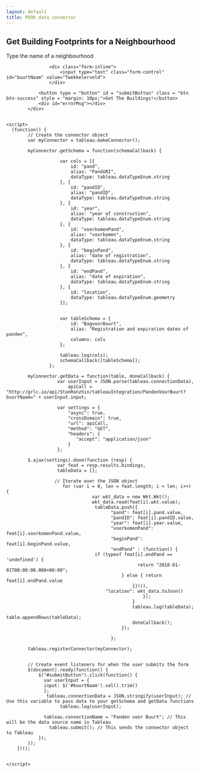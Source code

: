 ```yaml
---
layout: default
title: PDOK data connector
---
```

<script src="https://connectors.tableau.com/libs/tableauwdc-2.3.latest.js" type="text/javascript"></script>
<script src="https://cdnjs.cloudflare.com/ajax/libs/wicket/1.3.2/wicket.min.js" type="text/javascript"></script>

<script>

 /*! Tableau WDC Build Number: 2.3.0 */
 !function(t){function e(o){if(i[o])return i[o].exports;var n=i[o]={exports:{},id:o,loaded:!1};return t[o].call(n.exports,n,n.exports,e),n.loaded=!0,n.exports}var i={};return e.m=t,e.c=i,e.p="",e(0)}([function(t,e,i){var o=i(20);o.init()},function(t,e,i){function o(){var t=c.get(s);return t}function n(t){var e=t.join(l);console.log("Saving approved origins '"+e+"'");var i=c.set(s,e);return i}function a(t){if(t){var e=r();e.push(t),n(e)}}function r(){var t=o();if(!t||0===t.length)return[];var e=t.split(l);return e}var s="wdc_approved_origins",l=",",c=i(9);t.exports.addApprovedOrigin=a,t.exports.getApprovedOrigins=r},function(t,e){function i(t){for(var e in o)t[e]=o[e]}var o={phaseEnum:{interactivePhase:"interactive",authPhase:"auth",gatherDataPhase:"gatherData"},authPurposeEnum:{ephemeral:"ephemeral",enduring:"enduring"},authTypeEnum:{none:"none",basic:"basic",custom:"custom"},dataTypeEnum:{bool:"bool",date:"date",datetime:"datetime",float:"float",int:"int",string:"string",geometry:"geometry"},columnRoleEnum:{dimension:"dimension",measure:"measure"},columnTypeEnum:{continuous:"continuous",discrete:"discrete"},aggTypeEnum:{sum:"sum",avg:"avg",median:"median",count:"count",countd:"count_dist"},geographicRoleEnum:{area_code:"area_code",cbsa_msa:"cbsa_msa",city:"city",congressional_district:"congressional_district",country_region:"country_region",county:"county",state_province:"state_province",zip_code_postcode:"zip_code_postcode",latitude:"latitude",longitude:"longitude"},unitsFormatEnum:{thousands:"thousands",millions:"millions",billions_english:"billions_english",billions_standard:"billions_standard"},numberFormatEnum:{number:"number",currency:"currency",scientific:"scientific",percentage:"percentage"},localeEnum:{america:"en-us",brazil:"pt-br",china:"zh-cn",france:"fr-fr",germany:"de-de",japan:"ja-jp",korea:"ko-kr",spain:"es-es"},joinEnum:{inner:"inner",left:"left"}};t.exports.apply=i},function(t,e){function i(t){this.nativeApiRootObj=t,this._initPublicInterface(),this._initPrivateInterface()}i.prototype._initPublicInterface=function(){console.log("Initializing public interface for NativeDispatcher"),this._submitCalled=!1;var t={};t.abortForAuth=this._abortForAuth.bind(this),t.abortWithError=this._abortWithError.bind(this),t.addCrossOriginException=this._addCrossOriginException.bind(this),t.log=this._log.bind(this),t.submit=this._submit.bind(this),t.reportProgress=this._reportProgress.bind(this),this.publicInterface=t},i.prototype._abortForAuth=function(t){this.nativeApiRootObj.WDCBridge_Api_abortForAuth.api(t)},i.prototype._abortWithError=function(t){this.nativeApiRootObj.WDCBridge_Api_abortWithError.api(t)},i.prototype._addCrossOriginException=function(t){this.nativeApiRootObj.WDCBridge_Api_addCrossOriginException.api(t)},i.prototype._log=function(t){this.nativeApiRootObj.WDCBridge_Api_log.api(t)},i.prototype._submit=function(){return this._submitCalled?void console.log("submit called more than once"):(this._submitCalled=!0,void this.nativeApiRootObj.WDCBridge_Api_submit.api())},i.prototype._initPrivateInterface=function(){console.log("Initializing private interface for NativeDispatcher"),this._initCallbackCalled=!1,this._shutdownCallbackCalled=!1;var t={};t._initCallback=this._initCallback.bind(this),t._shutdownCallback=this._shutdownCallback.bind(this),t._schemaCallback=this._schemaCallback.bind(this),t._tableDataCallback=this._tableDataCallback.bind(this),t._dataDoneCallback=this._dataDoneCallback.bind(this),this.privateInterface=t},i.prototype._initCallback=function(){return this._initCallbackCalled?void console.log("initCallback called more than once"):(this._initCallbackCalled=!0,void this.nativeApiRootObj.WDCBridge_Api_initCallback.api())},i.prototype._shutdownCallback=function(){return this._shutdownCallbackCalled?void console.log("shutdownCallback called more than once"):(this._shutdownCallbackCalled=!0,void this.nativeApiRootObj.WDCBridge_Api_shutdownCallback.api())},i.prototype._schemaCallback=function(t,e){this.nativeApiRootObj.WDCBridge_Api_schemaCallbackEx?this.nativeApiRootObj.WDCBridge_Api_schemaCallbackEx.api(t,e||[]):this.nativeApiRootObj.WDCBridge_Api_schemaCallback.api(t)},i.prototype._tableDataCallback=function(t,e){this.nativeApiRootObj.WDCBridge_Api_tableDataCallback.api(t,e)},i.prototype._reportProgress=function(t){this.nativeApiRootObj.WDCBridge_Api_reportProgress?this.nativeApiRootObj.WDCBridge_Api_reportProgress.api(t):console.log("reportProgress not available from this Tableau version")},i.prototype._dataDoneCallback=function(){this.nativeApiRootObj.WDCBridge_Api_dataDoneCallback.api()},t.exports=i},function(t,e,i){function o(t,e,i){this.privateApiObj=e,this.globalObj=i,this._hasAlreadyThrownErrorSoDontThrowAgain=!1,this.changeTableauApiObj(t)}var n=i(6),a=i(2);o.prototype.init=function(){console.log("Initializing shared WDC"),this.globalObj.onerror=this._errorHandler.bind(this),this._initTriggerFunctions(),this._initDeprecatedFunctions()},o.prototype.changeTableauApiObj=function(t){this.tableauApiObj=t,this.tableauApiObj.makeConnector=this._makeConnector.bind(this),this.tableauApiObj.registerConnector=this._registerConnector.bind(this),a.apply(this.tableauApiObj)},o.prototype._errorHandler=function(t,e,i,o,n){if(console.error(n),this._hasAlreadyThrownErrorSoDontThrowAgain)return!0;var a=t;if(n?a+="   stack:"+n.stack:(a+="   file: "+e,a+="   line: "+i),!this.tableauApiObj||!this.tableauApiObj.abortWithError)throw a;return this.tableauApiObj.abortWithError(a),this._hasAlreadyThrownErrorSoDontThrowAgain=!0,!0},o.prototype._makeConnector=function(){var t={init:function(t){t()},shutdown:function(t){t()}};return t},o.prototype._registerConnector=function(t){for(var e=["init","shutdown","getSchema","getData"],i=e.length-1;i>=0;i--)if("function"!=typeof t[e[i]])throw"The connector did not define the required function: "+e[i];console.log("Connector registered"),this.globalObj._wdc=t,this._wdc=t},o.prototype._initTriggerFunctions=function(){this.privateApiObj.triggerInitialization=this._triggerInitialization.bind(this),this.privateApiObj.triggerSchemaGathering=this._triggerSchemaGathering.bind(this),this.privateApiObj.triggerDataGathering=this._triggerDataGathering.bind(this),this.privateApiObj.triggerShutdown=this._triggerShutdown.bind(this)},o.prototype._triggerInitialization=function(){this._wdc.init(this.privateApiObj._initCallback)},o.prototype._triggerSchemaGathering=function(){this._wdc.getSchema(this.privateApiObj._schemaCallback)},o.prototype._triggerDataGathering=function(t){if(1!=t.length)throw"Unexpected number of tables specified. Expected 1, actual "+t.length.toString();var e=t[0],i=!!e.filterColumnId,o=new n(e.tableInfo,e.incrementValue,i,e.filterColumnId||"",e.filterValues||[],this.privateApiObj._tableDataCallback);this._wdc.getData(o,this.privateApiObj._dataDoneCallback)},o.prototype._triggerShutdown=function(){this._wdc.shutdown(this.privateApiObj._shutdownCallback)},o.prototype._initDeprecatedFunctions=function(){this.tableauApiObj.initCallback=this._initCallback.bind(this),this.tableauApiObj.headersCallback=this._headersCallback.bind(this),this.tableauApiObj.dataCallback=this._dataCallback.bind(this),this.tableauApiObj.shutdownCallback=this._shutdownCallback.bind(this)},o.prototype._initCallback=function(){this.tableauApiObj.abortWithError("tableau.initCallback has been deprecated in version 2.0.0. Please use the callback function passed to init")},o.prototype._headersCallback=function(t,e){this.tableauApiObj.abortWithError("tableau.headersCallback has been deprecated in version 2.0.0")},o.prototype._dataCallback=function(t,e,i){this.tableauApiObj.abortWithError("tableau.dataCallback has been deprecated in version 2.0.0")},o.prototype._shutdownCallback=function(){this.tableauApiObj.abortWithError("tableau.shutdownCallback has been deprecated in version 2.0.0. Please use the callback function passed to shutdown")},t.exports=o},function(t,e,i){function o(t){this.globalObj=t,this._initMessageHandling(),this._initPublicInterface(),this._initPrivateInterface()}var n=i(1);i(8),o.prototype._initMessageHandling=function(){console.log("Initializing message handling"),this.globalObj.addEventListener("message",this._receiveMessage.bind(this),!1),this.globalObj.document.addEventListener("DOMContentLoaded",this._onDomContentLoaded.bind(this))},o.prototype._onDomContentLoaded=function(){if(this.globalObj.parent!==window&&this.globalObj.parent.postMessage(this._buildMessagePayload("loaded"),"*"),this.globalObj.opener)try{this.globalObj.opener.postMessage(this._buildMessagePayload("loaded"),"*")}catch(t){console.warn("Some versions of IE may not accurately simulate the Web Data Connector. Please retry on a Webkit based browser")}},o.prototype._packagePropertyValues=function(){var t={connectionName:this.globalObj.tableau.connectionName,connectionData:this.globalObj.tableau.connectionData,password:this.globalObj.tableau.password,username:this.globalObj.tableau.username,usernameAlias:this.globalObj.tableau.usernameAlias,incrementalExtractColumn:this.globalObj.tableau.incrementalExtractColumn,versionNumber:this.globalObj.tableau.versionNumber,locale:this.globalObj.tableau.locale,authPurpose:this.globalObj.tableau.authPurpose,platformOS:this.globalObj.tableau.platformOS,platformVersion:this.globalObj.tableau.platformVersion,platformEdition:this.globalObj.tableau.platformEdition,platformBuildNumber:this.globalObj.tableau.platformBuildNumber};return t},o.prototype._applyPropertyValues=function(t){t&&(this.globalObj.tableau.connectionName=t.connectionName,this.globalObj.tableau.connectionData=t.connectionData,this.globalObj.tableau.password=t.password,this.globalObj.tableau.username=t.username,this.globalObj.tableau.usernameAlias=t.usernameAlias,this.globalObj.tableau.incrementalExtractColumn=t.incrementalExtractColumn,this.globalObj.tableau.locale=t.locale,this.globalObj.tableau.language=t.locale,this.globalObj.tableau.authPurpose=t.authPurpose,this.globalObj.tableau.platformOS=t.platformOS,this.globalObj.tableau.platformVersion=t.platformVersion,this.globalObj.tableau.platformEdition=t.platformEdition,this.globalObj.tableau.platformBuildNumber=t.platformBuildNumber)},o.prototype._buildMessagePayload=function(t,e,i){var o={msgName:t,msgData:e,props:i,version:"2.3.0"};return JSON.stringify(o)},o.prototype._sendMessage=function(t,e){var i=this._buildMessagePayload(t,e,this._packagePropertyValues());if("undefined"!=typeof this.globalObj.webkit&&"undefined"!=typeof this.globalObj.webkit.messageHandlers&&"undefined"!=typeof this.globalObj.webkit.messageHandlers.wdcHandler)this.globalObj.webkit.messageHandlers.wdcHandler.postMessage(i);else{if(!this._sourceWindow)throw"Looks like the WDC is calling a tableau function before tableau.init() has been called.";this._sourceWindow.postMessage(i,this._sourceOrigin)}},o.prototype._getPayloadObj=function(t){var e=null;try{e=JSON.parse(t)}catch(t){return null}return e},o.prototype._getWebSecurityWarningConfirm=function(){var t=this._sourceOrigin,e=i(18),o=new e(t),a=o.host(),r=["localhost","tableau.github.io"];if(r.indexOf(a)>=0)return!0;if(a&&a.endsWith("online.tableau.com"))return!0;var s=n.getApprovedOrigins();if(s.indexOf(t)>=0)return console.log("Already approved the origin'"+t+"', not asking again"),!0;var l=this._getLocalizedString("webSecurityWarning"),c=l+"\n\n"+a+"\n",u=confirm(c);return u&&n.addApprovedOrigin(t),u},o.prototype._getCurrentLocale=function(){var t=navigator.language||navigator.userLanguage,e=t?t.substring(0,2):"en",i=["de","en","es","fr","ja","ko","pt","zh"];return i.indexOf(e)<0&&(e="en"),e},o.prototype._getLocalizedString=function(t){var e=this._getCurrentLocale(),o=i(10),n=i(11),a=i(12),r=i(14),s=i(13),l=i(15),c=i(16),u=i(17),h={de:o,en:n,es:a,fr:s,ja:r,ko:l,pt:c,zh:u},p=h[e];return p[t]},o.prototype._receiveMessage=function(t){console.log("Received message!");var e=this.globalObj._wdc;if(!e)throw"No WDC registered. Did you forget to call tableau.registerConnector?";var i=this._getPayloadObj(t.data);if(i){this._sourceWindow||(this._sourceWindow=t.source,this._sourceOrigin=t.origin);var o=i.msgData;switch(this._applyPropertyValues(i.props),i.msgName){case"init":var n=this._getWebSecurityWarningConfirm();n?(this.globalObj.tableau.phase=o.phase,this.globalObj._tableau.triggerInitialization()):window.close();break;case"shutdown":this.globalObj._tableau.triggerShutdown();break;case"getSchema":this.globalObj._tableau.triggerSchemaGathering();break;case"getData":this.globalObj._tableau.triggerDataGathering(o.tablesAndIncrementValues)}}},o.prototype._initPublicInterface=function(){console.log("Initializing public interface"),this._submitCalled=!1;var t={};t.abortForAuth=this._abortForAuth.bind(this),t.abortWithError=this._abortWithError.bind(this),t.addCrossOriginException=this._addCrossOriginException.bind(this),t.log=this._log.bind(this),t.reportProgress=this._reportProgress.bind(this),t.submit=this._submit.bind(this),this.publicInterface=t},o.prototype._abortForAuth=function(t){this._sendMessage("abortForAuth",{msg:t})},o.prototype._abortWithError=function(t){this._sendMessage("abortWithError",{errorMsg:t})},o.prototype._addCrossOriginException=function(t){console.log("Cross Origin Exception requested in the simulator. Pretending to work."),setTimeout(function(){this.globalObj._wdc.addCrossOriginExceptionCompleted(t)}.bind(this),0)},o.prototype._log=function(t){this._sendMessage("log",{logMsg:t})},o.prototype._reportProgress=function(t){this._sendMessage("reportProgress",{progressMsg:t})},o.prototype._submit=function(){this._sendMessage("submit")},o.prototype._initPrivateInterface=function(){console.log("Initializing private interface");var t={};t._initCallback=this._initCallback.bind(this),t._shutdownCallback=this._shutdownCallback.bind(this),t._schemaCallback=this._schemaCallback.bind(this),t._tableDataCallback=this._tableDataCallback.bind(this),t._dataDoneCallback=this._dataDoneCallback.bind(this),this.privateInterface=t},o.prototype._initCallback=function(){this._sendMessage("initCallback")},o.prototype._shutdownCallback=function(){this._sendMessage("shutdownCallback")},o.prototype._schemaCallback=function(t,e){this._sendMessage("_schemaCallback",{schema:t,standardConnections:e||[]})},o.prototype._tableDataCallback=function(t,e){this._sendMessage("_tableDataCallback",{tableName:t,data:e})},o.prototype._dataDoneCallback=function(){this._sendMessage("_dataDoneCallback")},t.exports=o},function(t,e){function i(t,e,i,o,n,a){this.tableInfo=t,this.incrementValue=e||"",this.isJoinFiltered=i,this.filterColumnId=o,this.filterValues=n,this._dataCallbackFn=a,this.appendRows=this._appendRows.bind(this)}i.prototype._appendRows=function(t){return t?Array.isArray(t)?void this._dataCallbackFn(this.tableInfo.id,t):void console.warn("Table.appendRows must take an array of arrays or array of objects"):void console.warn("rows data is null or undefined")},t.exports=i},function(t,e){function i(t,e){for(var i in t)"function"==typeof t[i]&&(e[i]=t[i])}t.exports.copyFunctions=i},function(t,e){/*! http://mths.be/endswith v0.2.0 by @mathias */
     String.prototype.endsWith||!function(){"use strict";var t=function(){try{var t={},e=Object.defineProperty,i=e(t,t,t)&&e}catch(t){}return i}(),e={}.toString,i=function(t){if(null==this)throw TypeError();var i=String(this);if(t&&"[object RegExp]"==e.call(t))throw TypeError();var o=i.length,n=String(t),a=n.length,r=o;if(arguments.length>1){var s=arguments[1];void 0!==s&&(r=s?Number(s):0,r!=r&&(r=0))}var l=Math.min(Math.max(r,0),o),c=l-a;if(c<0)return!1;for(var u=-1;++u<a;)if(i.charCodeAt(c+u)!=n.charCodeAt(u))return!1;return!0};t?t(String.prototype,"endsWith",{value:i,configurable:!0,writable:!0}):String.prototype.endsWith=i}()},function(t,e,i){var o;!function(n,a){"use strict";var r=function(t){if("object"!=typeof t.document)throw new Error("Cookies.js requires a `window` with a `document` object");var e=function(t,i,o){return 1===arguments.length?e.get(t):e.set(t,i,o)};return e._document=t.document,e._cacheKeyPrefix="cookey.",e._maxExpireDate=new Date("Fri, 31 Dec 9999 23:59:59 UTC"),e.defaults={path:"/",secure:!1},e.get=function(t){e._cachedDocumentCookie!==e._document.cookie&&e._renewCache();var i=e._cache[e._cacheKeyPrefix+t];return i===a?a:decodeURIComponent(i)},e.set=function(t,i,o){return o=e._getExtendedOptions(o),o.expires=e._getExpiresDate(i===a?-1:o.expires),e._document.cookie=e._generateCookieString(t,i,o),e},e.expire=function(t,i){return e.set(t,a,i)},e._getExtendedOptions=function(t){return{path:t&&t.path||e.defaults.path,domain:t&&t.domain||e.defaults.domain,expires:t&&t.expires||e.defaults.expires,secure:t&&t.secure!==a?t.secure:e.defaults.secure}},e._isValidDate=function(t){return"[object Date]"===Object.prototype.toString.call(t)&&!isNaN(t.getTime())},e._getExpiresDate=function(t,i){if(i=i||new Date,"number"==typeof t?t=t===1/0?e._maxExpireDate:new Date(i.getTime()+1e3*t):"string"==typeof t&&(t=new Date(t)),t&&!e._isValidDate(t))throw new Error("`expires` parameter cannot be converted to a valid Date instance");return t},e._generateCookieString=function(t,e,i){t=t.replace(/[^#$&+\^`|]/g,encodeURIComponent),t=t.replace(/\(/g,"%28").replace(/\)/g,"%29"),e=(e+"").replace(/[^!#$&-+\--:<-\[\]-~]/g,encodeURIComponent),i=i||{};var o=t+"="+e;return o+=i.path?";path="+i.path:"",o+=i.domain?";domain="+i.domain:"",o+=i.expires?";expires="+i.expires.toUTCString():"",o+=i.secure?";secure":""},e._getCacheFromString=function(t){for(var i={},o=t?t.split("; "):[],n=0;n<o.length;n++){var r=e._getKeyValuePairFromCookieString(o[n]);i[e._cacheKeyPrefix+r.key]===a&&(i[e._cacheKeyPrefix+r.key]=r.value)}return i},e._getKeyValuePairFromCookieString=function(t){var e=t.indexOf("=");e=e<0?t.length:e;var i,o=t.substr(0,e);try{i=decodeURIComponent(o)}catch(t){console&&"function"==typeof console.error&&console.error('Could not decode cookie with key "'+o+'"',t)}return{key:i,value:t.substr(e+1)}},e._renewCache=function(){e._cache=e._getCacheFromString(e._document.cookie),e._cachedDocumentCookie=e._document.cookie},e._areEnabled=function(){var t="cookies.js",i="1"===e.set(t,1).get(t);return e.expire(t),i},e.enabled=e._areEnabled(),e},s=n&&"object"==typeof n.document?r(n):r;o=function(){return s}.call(e,i,e,t),!(o!==a&&(t.exports=o))}("undefined"==typeof window?this:window)},function(t,e){t.exports={webSecurityWarning:"To help prevent malicious sites from getting access to your confidential data, confirm that you trust the following site:"}},function(t,e){t.exports={webSecurityWarning:"To help prevent malicious sites from getting access to your confidential data, confirm that you trust the following site:"}},function(t,e){t.exports={webSecurityWarning:"To help prevent malicious sites from getting access to your confidential data, confirm that you trust the following site:"}},function(t,e){t.exports={webSecurityWarning:"To help prevent malicious sites from getting access to your confidential data, confirm that you trust the following site:"}},function(t,e){t.exports={webSecurityWarning:"To help prevent malicious sites from getting access to your confidential data, confirm that you trust the following site:"}},function(t,e){t.exports={webSecurityWarning:"To help prevent malicious sites from getting access to your confidential data, confirm that you trust the following site:"}},function(t,e){t.exports={webSecurityWarning:"To help prevent malicious sites from getting access to your confidential data, confirm that you trust the following site:"}},function(t,e){t.exports={webSecurityWarning:"wwTo help prevent malicious sites from getting access to your confidential data, confirm that you trust the following site:"}},function(t,e,i){var o;/*!
 	 * jsUri
 	 * https://github.com/derek-watson/jsUri
 	 *
 	 * Copyright 2013, Derek Watson
 	 * Released under the MIT license.
 	 *
 	 * Includes parseUri regular expressions
 	 * http://blog.stevenlevithan.com/archives/parseuri
 	 * Copyright 2007, Steven Levithan
 	 * Released under the MIT license.
 	 */
     !function(n){function a(t){return t&&(t=t.toString().replace(c.pluses,"%20"),t=decodeURIComponent(t)),t}function r(t){var e=c.uri_parser,i=["source","protocol","authority","userInfo","user","password","host","port","isColonUri","relative","path","directory","file","query","anchor"],o=e.exec(t||""),n={};return i.forEach(function(t,e){n[t]=o[e]||""}),n}function s(t){var e,i,o,n,r,s,l,u=[];if("undefined"==typeof t||null===t||""===t)return u;for(0===t.indexOf("?")&&(t=t.substring(1)),i=t.toString().split(c.query_separator),e=0,l=i.length;e<l;e++)o=i[e],n=o.indexOf("="),0!==n&&(r=a(o.substring(0,n)),s=a(o.substring(n+1)),u.push(n===-1?[o,null]:[r,s]));return u}function l(t){this.uriParts=r(t),this.queryPairs=s(this.uriParts.query),this.hasAuthorityPrefixUserPref=null}var c={starts_with_slashes:/^\/+/,ends_with_slashes:/\/+$/,pluses:/\+/g,query_separator:/[&;]/,uri_parser:/^(?:(?![^:@]+:[^:@\/]*@)([^:\/?#.]+):)?(?:\/\/)?((?:(([^:@\/]*)(?::([^:@]*))?)?@)?(\[[0-9a-fA-F:.]+\]|[^:\/?#]*)(?::(\d+|(?=:)))?(:)?)((((?:[^?#](?![^?#\/]*\.[^?#\/.]+(?:[?#]|$)))*\/?)?([^?#\/]*))(?:\?([^#]*))?(?:#(.*))?)/};Array.prototype.forEach||(Array.prototype.forEach=function(t,e){var i,o;if(null==this)throw new TypeError(" this is null or not defined");var n=Object(this),a=n.length>>>0;if("function"!=typeof t)throw new TypeError(t+" is not a function");for(arguments.length>1&&(i=e),o=0;o<a;){var r;o in n&&(r=n[o],t.call(i,r,o,n)),o++}}),["protocol","userInfo","host","port","path","anchor"].forEach(function(t){l.prototype[t]=function(e){return"undefined"!=typeof e&&(this.uriParts[t]=e),this.uriParts[t]}}),l.prototype.hasAuthorityPrefix=function(t){return"undefined"!=typeof t&&(this.hasAuthorityPrefixUserPref=t),null===this.hasAuthorityPrefixUserPref?this.uriParts.source.indexOf("//")!==-1:this.hasAuthorityPrefixUserPref},l.prototype.isColonUri=function(t){return"undefined"==typeof t?!!this.uriParts.isColonUri:void(this.uriParts.isColonUri=!!t)},l.prototype.query=function(t){var e,i,o,n="";for("undefined"!=typeof t&&(this.queryPairs=s(t)),e=0,o=this.queryPairs.length;e<o;e++)i=this.queryPairs[e],n.length>0&&(n+="&"),null===i[1]?n+=i[0]:(n+=i[0],n+="=","undefined"!=typeof i[1]&&(n+=encodeURIComponent(i[1])));return n.length>0?"?"+n:n},l.prototype.getQueryParamValue=function(t){var e,i,o;for(i=0,o=this.queryPairs.length;i<o;i++)if(e=this.queryPairs[i],t===e[0])return e[1]},l.prototype.getQueryParamValues=function(t){var e,i,o,n=[];for(e=0,o=this.queryPairs.length;e<o;e++)i=this.queryPairs[e],t===i[0]&&n.push(i[1]);return n},l.prototype.deleteQueryParam=function(t,e){var i,o,n,r,s,l=[];for(i=0,s=this.queryPairs.length;i<s;i++)o=this.queryPairs[i],n=a(o[0])===a(t),r=o[1]===e,(1!==arguments.length||n)&&(2!==arguments.length||n&&r)||l.push(o);return this.queryPairs=l,this},l.prototype.addQueryParam=function(t,e,i){return 3===arguments.length&&i!==-1?(i=Math.min(i,this.queryPairs.length),this.queryPairs.splice(i,0,[t,e])):arguments.length>0&&this.queryPairs.push([t,e]),this},l.prototype.hasQueryParam=function(t){var e,i=this.queryPairs.length;for(e=0;e<i;e++)if(this.queryPairs[e][0]==t)return!0;return!1},l.prototype.replaceQueryParam=function(t,e,i){var o,n,r=-1,s=this.queryPairs.length;if(3===arguments.length){for(o=0;o<s;o++)if(n=this.queryPairs[o],a(n[0])===a(t)&&decodeURIComponent(n[1])===a(i)){r=o;break}r>=0&&this.deleteQueryParam(t,a(i)).addQueryParam(t,e,r)}else{for(o=0;o<s;o++)if(n=this.queryPairs[o],a(n[0])===a(t)){r=o;break}this.deleteQueryParam(t),this.addQueryParam(t,e,r)}return this},["protocol","hasAuthorityPrefix","isColonUri","userInfo","host","port","path","query","anchor"].forEach(function(t){var e="set"+t.charAt(0).toUpperCase()+t.slice(1);l.prototype[e]=function(e){return this[t](e),this}}),l.prototype.scheme=function(){var t="";return this.protocol()?(t+=this.protocol(),this.protocol().indexOf(":")!==this.protocol().length-1&&(t+=":"),t+="//"):this.hasAuthorityPrefix()&&this.host()&&(t+="//"),t},l.prototype.origin=function(){var t=this.scheme();return this.userInfo()&&this.host()&&(t+=this.userInfo(),this.userInfo().indexOf("@")!==this.userInfo().length-1&&(t+="@")),this.host()&&(t+=this.host(),(this.port()||this.path()&&this.path().substr(0,1).match(/[0-9]/))&&(t+=":"+this.port())),t},l.prototype.addTrailingSlash=function(){var t=this.path()||"";return"/"!==t.substr(-1)&&this.path(t+"/"),this},l.prototype.toString=function(){var t,e=this.origin();return this.isColonUri()?this.path()&&(e+=":"+this.path()):this.path()?(t=this.path(),c.ends_with_slashes.test(e)||c.starts_with_slashes.test(t)?(e&&e.replace(c.ends_with_slashes,"/"),t=t.replace(c.starts_with_slashes,"/")):e+="/",e+=t):this.host()&&(this.query().toString()||this.anchor())&&(e+="/"),this.query().toString()&&(e+=this.query().toString()),this.anchor()&&(0!==this.anchor().indexOf("#")&&(e+="#"),e+=this.anchor()),e},l.prototype.clone=function(){return new l(this.toString())},o=function(){return l}.call(e,i,e,t),!(void 0!==o&&(t.exports=o))}(this)},function(t,e,i){"use strict";function o(t,e,i){function a(t,e){var o=t[0],a=t[1];c[o]={connect:function(t){return"function"!=typeof t?void console.error("Bad callback given to connect to signal "+o):(c.__objectSignals__[a]=c.__objectSignals__[a]||[],c.__objectSignals__[a].push(t),void(e||"destroyed"===o||i.exec({type:n.connectToSignal,object:c.__id__,signal:a})))},disconnect:function(t){if("function"!=typeof t)return void console.error("Bad callback given to disconnect from signal "+o);c.__objectSignals__[a]=c.__objectSignals__[a]||[];var r=c.__objectSignals__[a].indexOf(t);return r===-1?void console.error("Cannot find connection of signal "+o+" to "+t.name):(c.__objectSignals__[a].splice(r,1),void(e||0!==c.__objectSignals__[a].length||i.exec({type:n.disconnectFromSignal,object:c.__id__,signal:a})))}}}function r(t,e){var i=c.__objectSignals__[t];i&&i.forEach(function(t){t.apply(t,e)})}function s(t){var e=t[0],o=t[1];c[e]=function(){for(var t,e=[],a=0;a<arguments.length;++a)"function"==typeof arguments[a]?t=arguments[a]:e.push(arguments[a]);i.exec({type:n.invokeMethod,object:c.__id__,method:o,args:e},function(e){if(void 0!==e){var i=c.unwrapQObject(e);t&&t(i)}})}}function l(t){var e=t[0],o=t[1],r=t[2];c.__propertyCache__[e]=t[3],r&&(1===r[0]&&(r[0]=o+"Changed"),a(r,!0)),Object.defineProperty(c,o,{get:function(){var t=c.__propertyCache__[e];return void 0===t&&console.warn('Undefined value in property cache for property "'+o+'" in object '+c.__id__),t},set:function(t){return void 0===t?void console.warn("Property setter for "+o+" called with undefined value!"):(c.__propertyCache__[e]=t,void i.exec({type:n.setProperty,object:c.__id__,property:e,value:t}))}})}this.__id__=t,i.objects[t]=this,this.__objectSignals__={},this.__propertyCache__={};var c=this;this.unwrapQObject=function(t){if(t instanceof Array){for(var e=new Array(t.length),n=0;n<t.length;++n)e[n]=c.unwrapQObject(t[n]);return e}if(!t||!t["__QObject*__"]||void 0===t.id)return t;var a=t.id;if(i.objects[a])return i.objects[a];if(!t.data)return void console.error("Cannot unwrap unknown QObject "+a+" without data.");var r=new o(a,t.data,i);return r.destroyed.connect(function(){if(i.objects[a]===r){delete i.objects[a];var t=[];for(var e in r)t.push(e);for(var o in t)delete r[t[o]]}}),r.unwrapProperties(),r},this.unwrapProperties=function(){for(var t in c.__propertyCache__)c.__propertyCache__[t]=c.unwrapQObject(c.__propertyCache__[t])},this.propertyUpdate=function(t,e){for(var i in e){var o=e[i];c.__propertyCache__[i]=o}for(var n in t)r(n,t[n])},this.signalEmitted=function(t,e){r(t,e)},e.methods.forEach(s),e.properties.forEach(l),e.signals.forEach(function(t){a(t,!1)});for(var t in e.enums)c[t]=e.enums[t]}var n={signal:1,propertyUpdate:2,init:3,idle:4,debug:5,invokeMethod:6,connectToSignal:7,disconnectFromSignal:8,setProperty:9,response:10},a=function(t,e){if("object"!=typeof t||"function"!=typeof t.send)return void console.error("The QWebChannel expects a transport object with a send function and onmessage callback property. Given is: transport: "+typeof t+", transport.send: "+typeof t.send);var i=this;this.transport=t,this.send=function(t){"string"!=typeof t&&(t=JSON.stringify(t)),i.transport.send(t)},this.transport.onmessage=function(t){var e=t.data;switch("string"==typeof e&&(e=JSON.parse(e)),e.type){case n.signal:i.handleSignal(e);break;case n.response:i.handleResponse(e);break;case n.propertyUpdate:i.handlePropertyUpdate(e);break;default:console.error("invalid message received:",t.data)}},this.execCallbacks={},this.execId=0,this.exec=function(t,e){return e?(i.execId===Number.MAX_VALUE&&(i.execId=Number.MIN_VALUE),t.hasOwnProperty("id")?void console.error("Cannot exec message with property id: "+JSON.stringify(t)):(t.id=i.execId++,i.execCallbacks[t.id]=e,void i.send(t))):void i.send(t)},this.objects={},this.handleSignal=function(t){var e=i.objects[t.object];e?e.signalEmitted(t.signal,t.args):console.warn("Unhandled signal: "+t.object+"::"+t.signal)},this.handleResponse=function(t){return t.hasOwnProperty("id")?(i.execCallbacks[t.id](t.data),void delete i.execCallbacks[t.id]):void console.error("Invalid response message received: ",JSON.stringify(t))},this.handlePropertyUpdate=function(t){for(var e in t.data){var o=t.data[e],a=i.objects[o.object];a?a.propertyUpdate(o.signals,o.properties):console.warn("Unhandled property update: "+o.object+"::"+o.signal)}i.exec({type:n.idle})},this.debug=function(t){i.send({type:n.debug,data:t})},i.exec({type:n.init},function(t){for(var a in t)var r=new o(a,t[a],i);for(var a in i.objects)i.objects[a].unwrapProperties();e&&e(i),i.exec({type:n.idle})})};t.exports={QWebChannel:a}},function(t,e,i){"use strict";function o(t,e){n.copyFunctions(t.publicInterface,window.tableau),n.copyFunctions(t.privateInterface,window._tableau),e.init()}var n=i(7),a=i(4),r=i(3),s=i(5),l=i(19);t.exports.init=function(){var t=null,e=null;window._tableau={},window.tableauVersionBootstrap?(console.log("Initializing NativeDispatcher, Reporting version number"),window.tableauVersionBootstrap.ReportVersionNumber("2.3.0"),t=new r(window)):window.qt&&window.qt.webChannelTransport?(console.log("Initializing NativeDispatcher for qwebchannel"),window.tableau={},window.channel=new l.QWebChannel(qt.webChannelTransport,function(i){console.log("QWebChannel created successfully"),window._tableau._nativeSetupCompleted=function(){t=new r(i.objects),window.tableau=i.objects.tableau,e.changeTableauApiObj(window.tableau),o(t,e)},i.objects.tableauVersionBootstrap.ReportVersionNumber("2.3.0")})):(console.log("Version Bootstrap is not defined, Initializing SimulatorDispatcher"),window.tableau={},t=new s(window)),e=new a(window.tableau,window._tableau,window),t&&o(t,e)}}]);
 //# sourceMappingURL=data:application/json;charset=utf-8;base64,eyJ2ZXJzaW9uIjozLCJmaWxlIjoiYnVuZGxlLm1pbi5qcyIsInNvdXJjZXMiOlsid2VicGFjazovLy9idW5kbGUubWluLmpzIl0sIm1hcHBpbmdzIjoiO0FBQ0E7QUEwM0JBOzs7Ozs7Ozs7Ozs7QUFpVUEiLCJzb3VyY2VSb290IjoiIn0=

 </script>

<script>
 /*! Wicket */

!function(t,e){"function"==typeof define&&define.amd?define(function(){return e()}):"undefined"!=typeof module&&"object"==typeof exports?module.exports=e():t.Wkt=e()}(this,function(){var t,e,s,i;return s=this,i=function(t){return t instanceof i?t:this instanceof i?void(this._wrapped=t):new i(t)},t=function(t,e){return t.substring(0,e.length)===e},e=function(t,e){return t.substring(t.length-e.length)===e},i.delimiter=" ",i.isArray=function(t){return!(!t||t.constructor!==Array)},i.trim=function(s,i){for(i=i||" ";t(s,i);)s=s.substring(1);for(;e(s,i);)s=s.substring(0,s.length-1);return s},i.Wkt=function(t){this.delimiter=i.delimiter||" ",this.wrapVertices=!0,this.regExes={typeStr:/^\s*(\w+)\s*\(\s*(.*)\s*\)\s*$/,spaces:/\s+|\+/,numeric:/-*\d+(\.*\d+)?/,comma:/\s*,\s*/,parenComma:/\)\s*,\s*\(/,coord:/-*\d+\.*\d+ -*\d+\.*\d+/,doubleParenComma:/\)\s*\)\s*,\s*\(\s*\(/,trimParens:/^\s*\(?(.*?)\)?\s*$/,ogcTypes:/^(multi)?(point|line|polygon|box)?(string)?$/i,crudeJson:/^{.*"(type|coordinates|geometries|features)":.*}$/},this.components=void 0,t&&"string"==typeof t?this.read(t):t&&void 0!==typeof t&&this.fromObject(t)},i.Wkt.prototype.isCollection=function(){switch(this.type.slice(0,5)){case"multi":return!0;case"polyg":return!0;default:return!1}},i.Wkt.prototype.sameCoords=function(t,e){return t.x===e.x&&t.y===e.y},i.Wkt.prototype.fromObject=function(t){var e;return e=t.hasOwnProperty("type")&&t.hasOwnProperty("coordinates")?this.fromJson(t):this.deconstruct.call(this,t),this.components=e.components,this.isRectangle=e.isRectangle||!1,this.type=e.type,this},i.Wkt.prototype.toObject=function(t){var e=this.construct[this.type].call(this,t);return"object"!=typeof e||i.isArray(e)||(e.properties=this.properties),e},i.Wkt.prototype.toString=function(t){return this.write()},i.Wkt.prototype.fromJson=function(t){var e,s,n,o,r,p;if(this.type=t.type.toLowerCase(),this.components=[],t.hasOwnProperty("geometry"))return this.fromJson(t.geometry),this.properties=t.properties,this;if(o=t.coordinates,i.isArray(o[0])){for(e in o)if(o.hasOwnProperty(e))if(i.isArray(o[e][0])){p=[];for(s in o[e])if(o[e].hasOwnProperty(s))if(i.isArray(o[e][s][0])){r=[];for(n in o[e][s])o[e][s].hasOwnProperty(n)&&r.push({x:o[e][s][n][0],y:o[e][s][n][1]});p.push(r)}else p.push({x:o[e][s][0],y:o[e][s][1]});this.components.push(p)}else"multipoint"===this.type?this.components.push([{x:o[e][0],y:o[e][1]}]):this.components.push({x:o[e][0],y:o[e][1]})}else this.components.push({x:o[0],y:o[1]});return this},i.Wkt.prototype.toJson=function(){var t,e,s,n,o,r,p;if(t=this.components,e={coordinates:[],type:function(){var t,e,s;e=this.regExes.ogcTypes.exec(this.type).slice(1),s=[];for(t in e)e.hasOwnProperty(t)&&void 0!==e[t]&&s.push(e[t].toLowerCase().slice(0,1).toUpperCase()+e[t].toLowerCase().slice(1));return s}.call(this).join("")},"box"===this.type.toLowerCase()){e.type="Polygon",e.bbox=[];for(s in t)t.hasOwnProperty(s)&&(e.bbox=e.bbox.concat([t[s].x,t[s].y]));return e.coordinates=[[[t[0].x,t[0].y],[t[0].x,t[1].y],[t[1].x,t[1].y],[t[1].x,t[0].y],[t[0].x,t[0].y]]],e}for(s in t)if(t.hasOwnProperty(s))if(i.isArray(t[s])){p=[];for(n in t[s])if(t[s].hasOwnProperty(n))if(i.isArray(t[s][n])){r=[];for(o in t[s][n])t[s][n].hasOwnProperty(o)&&r.push([t[s][n][o].x,t[s][n][o].y]);p.push(r)}else t[s].length>1?p.push([t[s][n].x,t[s][n].y]):p=p.concat([t[s][n].x,t[s][n].y]);e.coordinates.push(p)}else t.length>1?e.coordinates.push([t[s].x,t[s].y]):e.coordinates=e.coordinates.concat([t[s].x,t[s].y]);return e},i.Wkt.prototype.merge=function(t){var e=this.type.slice(0,5);if(this.type!==t.type&&this.type.slice(5,this.type.length)!==t.type)throw TypeError("The input geometry types must agree or the calling this.Wkt.Wkt instance must be a multigeometry of the other");switch(e){case"point":this.components=[this.components.concat(t.components)];break;case"multi":this.components=this.components.concat("multi"===t.type.slice(0,5)?t.components:[t.components]);break;default:this.components=[this.components,t.components]}return"multi"!==e&&(this.type="multi"+this.type),this},i.Wkt.prototype.read=function(t){var e;if(e=this.regExes.typeStr.exec(t))this.type=e[1].toLowerCase(),this.base=e[2],this.ingest[this.type]&&(this.components=this.ingest[this.type].apply(this,[this.base]));else{if(!this.regExes.crudeJson.test(t))throw console.log("Invalid WKT string provided to read()"),{name:"WKTError",message:"Invalid WKT string provided to read()"};if("object"!=typeof JSON||"function"!=typeof JSON.parse)throw console.log("JSON.parse() is not available; cannot parse GeoJSON strings"),{name:"JSONError",message:"JSON.parse() is not available; cannot parse GeoJSON strings"};this.fromJson(JSON.parse(t))}return this},i.Wkt.prototype.write=function(t){var e,s,i;for(t=t||this.components,s=[],s.push(this.type.toUpperCase()+"("),e=0;e<t.length;e+=1){if(this.isCollection()&&e>0&&s.push(","),!this.extract[this.type])return null;i=this.extract[this.type].apply(this,[t[e]]),this.isCollection()&&"multipoint"!==this.type?s.push("("+i+")"):(s.push(i),e!==t.length-1&&"multipoint"!==this.type&&s.push(","))}return s.push(")"),s.join("")},i.Wkt.prototype.extract={point:function(t){return String(t.x)+this.delimiter+String(t.y)},multipoint:function(t){var e,s,i=[];for(e=0;e<t.length;e+=1)s=this.extract.point.apply(this,[t[e]]),this.wrapVertices&&(s="("+s+")"),i.push(s);return i.join(",")},linestring:function(t){return this.extract.point.apply(this,[t])},multilinestring:function(t){var e,s=[];if(t.length)for(e=0;e<t.length;e+=1)s.push(this.extract.linestring.apply(this,[t[e]]));else s.push(this.extract.point.apply(this,[t]));return s.join(",")},polygon:function(t){return this.extract.multilinestring.apply(this,[t])},multipolygon:function(t){var e,s=[];for(e=0;e<t.length;e+=1)s.push("("+this.extract.polygon.apply(this,[t[e]])+")");return s.join(",")},box:function(t){return this.extract.linestring.apply(this,[t])},geometrycollection:function(t){console.log("The geometrycollection WKT type is not yet supported.")}},i.Wkt.prototype.ingest={point:function(t){var e=i.trim(t).split(this.regExes.spaces);return[{x:parseFloat(this.regExes.numeric.exec(e[0])[0]),y:parseFloat(this.regExes.numeric.exec(e[1])[0])}]},multipoint:function(t){var e,s,n;for(s=[],n=i.trim(t).split(this.regExes.comma),e=0;e<n.length;e+=1)s.push(this.ingest.point.apply(this,[n[e]]));return s},linestring:function(t){var e,s,i;for(s=this.ingest.multipoint.apply(this,[t]),i=[],e=0;e<s.length;e+=1)i=i.concat(s[e]);return i},multilinestring:function(t){var e,s,n,o;for(s=[],o=i.trim(t).split(this.regExes.doubleParenComma),1===o.length&&(o=i.trim(t).split(this.regExes.parenComma)),e=0;e<o.length;e+=1)n=o[e].replace(this.regExes.trimParens,"$1"),s.push(this.ingest.linestring.apply(this,[n]));return s},polygon:function(t){var e,s,n,o,r,p;for(p=i.trim(t).split(this.regExes.parenComma),n=[],e=0;e<p.length;e+=1){for(r=p[e].replace(this.regExes.trimParens,"$1").split(this.regExes.comma),o=[],s=0;s<r.length;s+=1){var h=r[s].split(this.regExes.spaces);if(h.length>2&&(h=h.filter(function(t){return""!=t})),2===h.length){var a=h[0],c=h[1];o.push({x:parseFloat(a),y:parseFloat(c)})}}n.push(o)}return n},box:function(t){var e,s,i;for(s=this.ingest.multipoint.apply(this,[t]),i=[],e=0;e<s.length;e+=1)i=i.concat(s[e]);return i},multipolygon:function(t){var e,s,n,o;for(s=[],o=i.trim(t).split(this.regExes.doubleParenComma),e=0;e<o.length;e+=1)n=o[e].replace(this.regExes.trimParens,"$1"),s.push(this.ingest.polygon.apply(this,[n]));return s},geometrycollection:function(t){console.log("The geometrycollection WKT type is not yet supported.")}},i});
//# sourceMappingURL=wicket.min.js.map

</script>

<script src="https://ajax.googleapis.com/ajax/libs/jquery/1.11.1/jquery.min.js" type="text/javascript"></script>

<div class="container container-table">
        <div class="row vertical-center-row">
            <div class="text-center col-md-4 col-md-offset-4">
                <h2>Get Building Footprints for a Neighbourhood</h2>
                <form>
                    <div class="form-inline">
                        <label for="buurtNaam" class="text-center">Type the name of a neighbourhood</label>

				    <div class="form-inline">
				        <input type="text" class="form-control" id="buurtNaam" value="Twekkelerveld">
				    </div>

                <button type = "button" id = "submitButton" class = "btn btn-success" style = "margin: 10px;">Get The Buildings!</button>
                <div id="errorMsg"></div>
            </div>


    <script>
      (function() {
            // Create the connector object
            var myConnector = tableau.makeConnector();

            myConnector.getSchema = function(schemaCallback) {

                        var cols = [{
                            id: "pand",
                            alias: "PandURI",
                            dataType: tableau.dataTypeEnum.string
                        }, {
                            id: "pandID",
                            alias: "pandID",
                            dataType: tableau.dataTypeEnum.string
                        }, {
                            id: "year",
                            alias: "year of construction",
                            dataType: tableau.dataTypeEnum.string
                        }, {
                            id: "voorkomenPand",
                            alias: "voorkomen",
                            dataType: tableau.dataTypeEnum.string
                        }, {
                            id: "beginPand",
                            alias: "date of registration",
                            dataType: tableau.dataTypeEnum.string
                        }, {
                            id: "endPand",
                            alias: "date of expiration",
                            dataType: tableau.dataTypeEnum.string
                        }, {
                            id: "location",
                            dataType: tableau.dataTypeEnum.geometry
                        }];


                        var tableSchema = {
                            id: "BagvoorBuurt",
                            alias: "Registration and expiration dates of panden",
                            columns: cols
                        };

                        tableau.log(cols);
                        schemaCallback([tableSchema]);
                    };

            myConnector.getData = function(table, doneCallback) {
                       var userInput = JSON.parse(tableau.connectionData),
                           apiCall = "http://grlc.io/api/StanRonzhin/tableauIntegration/PandenVoorBuurt?buurtNaam=" + userInput.input;

                       var settings = {
                           "async": true,
                           "crossDomain": true,
                           "url": apiCall,
                           "method": "GET",
                           "headers": {
                              "accept": "application/json"
                           }
                       };

            $.ajax(settings).done(function (resp) {
                       var feat = resp.results.bindings,
                       tableData = [];

                      // Iterate over the JSON object
                         for (var i = 0, len = feat.length; i < len; i++) {
                                    var wkt_data = new Wkt.Wkt();
                                    wkt_data.read(feat[i].wkt.value);
                                     tableData.push({
                                           "pand": feat[i].pand.value,
                                           "pandID": feat[i].pandID.value,
                                           "year": feat[i].year.value,
                                           "voorkomenPand": feat[i].voorkomenPand.value,
                                           "beginPand": feat[i].beginPand.value,
                                           "endPand" : (function() {
                                     if (typeof feat[i].endPand == 'undefined') {
                                                     return "2018-01-01T00:00:00.000+00:00";
                                               } else { return feat[i].endPand.value
                                                   }})(),
                                         "location": wkt_data.toJson()
                                                       });
                                                   }
                                                   tableau.log(tableData);
                                                   table.appendRows(tableData);
                                                   doneCallback();
                                               });

                                           };

            tableau.registerConnector(myConnector);


            // Create event listeners for when the user submits the form
            $(document).ready(function() {
                $("#submitButton").click(function() {
                  var userInput = {
                  input: $('#buurtNaam').val().trim()
                  };
                   tableau.connectionData = JSON.stringify(userInput); // Use this variable to pass data to your getSchema and getData functions
                        tableau.log(userInput);

                  tableau.connectionName = "Panden voor Buurt"; // This will be the data source name in Tableau
                    tableau.submit(); // This sends the connector object to Tableau
                });
            });
        })();


    </script>
